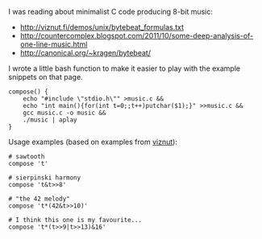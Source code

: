 
I was reading about minimalist C code producing 8-bit music:

* <http://viznut.fi/demos/unix/bytebeat_formulas.txt>
* <http://countercomplex.blogspot.com/2011/10/some-deep-analysis-of-one-line-music.html>
* <http://canonical.org/~kragen/bytebeat/>

I wrote a little bash function to make it easier to play with the example snippets on that page.

    compose() {
        echo "#include \"stdio.h\"" >music.c &&
        echo "int main(){for(int t=0;;t++)putchar($1);}" >>music.c &&
        gcc music.c -o music &&
        ./music | aplay
    }

Usage examples (based on examples from [viznut](http://viznut.fi/demos/unix/bytebeat_formulas.txt)):

    # sawtooth
    compose 't'

    # sierpinski harmony
    compose 't&t>>8'

    # "the 42 melody"
    compose 't*(42&t>>10)'

    # I think this one is my favourite...
    compose 't*(t>>9|t>>13)&16'
